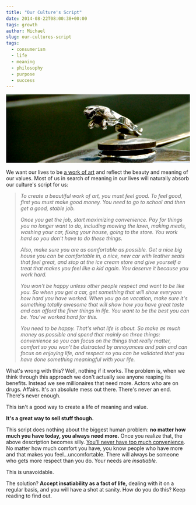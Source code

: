 ```yaml
---
title: "Our Culture's Script"
date: 2014-08-22T08:00:38+00:00
tags: growth
author: Michael
slug: our-cultures-script
tags:
  - consumerism
  - life
  - meaning
  - philosophy
  - purpose
  - success
---
```

<div class="full-width">
  <img src="/images/feature-our-cultures-script.jpg" alt="Our Culture Script" />
</div>

We want our lives to be [a work of art](/life-is-art/) and reflect the beauty and meaning of our values. Most of us in search of meaning in our lives will naturally absorb our culture's script for us:

> _To create a beautiful work of art, you must feel good. To feel good, first you must make good money. You need to go to school and then get a good, stable job._
> 
> _Once you get the job, start maximizing convenience. Pay for things you no longer want to do, including mowing the lawn, making meals, washing your car, fixing your house, going to the store. You work hard so you don't have to do these things._
> 
> _Also, make sure you are as comfortable as possible. Get a nice big house you can be comfortable in, a nice, new car with leather seats that feel great, and stop at the ice cream store and give yourself a treat that makes you feel like a kid again. You deserve it because you work hard._
> 
> _You won't be happy unless other people respect and want to be like you. So when you get a car, get something that will show everyone how hard you have worked. When you go on vacation, make sure it's something totally awesome that will show how you have great taste and can afford the finer things in life. You want to be the best you can be. You've worked hard for this._
> 
> _You need to be happy. That's what life is about. So make as much money as possible and spend that mainly on three things: convenience so you can focus on the things that really matter, comfort so you won't be distracted by annoyances and pain and can focus on enjoying life, and respect so you can be validated that you have done something meaningful with your life._

What's wrong with this? Well, nothing if it works. The problem is, when we think through this approach we don't actually see anyone reaping its benefits. Instead we see millionaires that need more. Actors who are on drugs. Affairs. It's an absolute mess out there. There's never an end. There's never enough.

This isn't a good way to create a life of meaning and value.

**It's a great way to sell stuff though.**

This script does nothing about the biggest human problem: **no matter how much you have today, you always need more.** Once you realize that, the above description becomes silly. [You'll never have too much convenience](https://www.youtube.com/watch?v=uEY58fiSK8E). No matter how much comfort you have, you know people who have more and that makes you feel&#8230;uncomfortable. There will always be someone who gets more respect than you do. Your needs are _insatiable._ 

This is unavoidable.

The solution? **Accept insatiability as a fact of life,** dealing with it on a regular basis, and you will have a shot at sanity. How do you do this? Keep reading to find out.